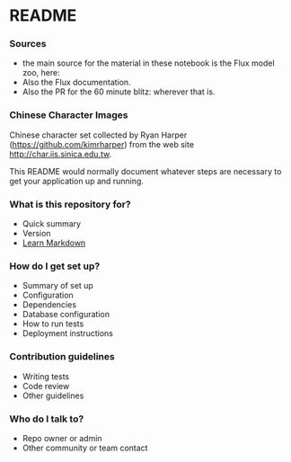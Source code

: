 # README #


### Sources ###

* the main source for the material in these notebook is the Flux model zoo, here:
* Also the Flux documentation.
* Also the PR for the 60 minute blitz: wherever that is.

### Chinese Character Images ###
Chinese character set collected by Ryan Harper (https://github.com/kimrharper) from the web site http://char.iis.sinica.edu.tw.

This README would normally document whatever steps are necessary to get your application up and running.

### What is this repository for? ###

* Quick summary
* Version
* [Learn Markdown](https://bitbucket.org/tutorials/markdowndemo)

### How do I get set up? ###

* Summary of set up
* Configuration
* Dependencies
* Database configuration
* How to run tests
* Deployment instructions

### Contribution guidelines ###

* Writing tests
* Code review
* Other guidelines

### Who do I talk to? ###

* Repo owner or admin
* Other community or team contact
